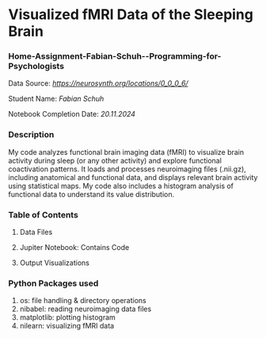 # Visualized fMRI Data of the Sleeping Brain

### Home-Assignment-Fabian-Schuh--Programming-for-Psychologists

Data Source:                    _https://neurosynth.org/locations/0_0_0_6/_

Student Name:                   _Fabian Schuh_

Notebook Completion Date:       _20.11.2024_


### Description
My code analyzes functional brain imaging data (fMRI) to visualize brain activity during sleep (or any other activity) and explore functional coactivation patterns. It loads and processes neuroimaging files (.nii.gz), including anatomical and functional data, and displays relevant brain activity using statistical maps. My code also includes a histogram analysis of functional data to understand its value distribution.


### Table of Contents

1. Data Files

2. Jupiter Notebook: Contains Code

3. Output Visualizations


### Python Packages used

1. os:          file handling & directory operations
2. nibabel:     reading neuroimaging data files
4. matplotlib:  plotting histogram
5. nilearn:     visualizing fMRI data

